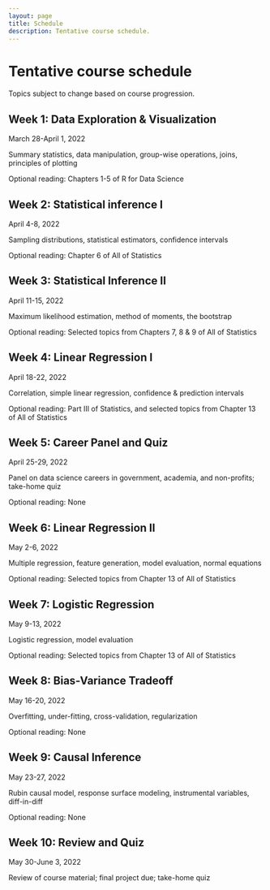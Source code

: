 ```yaml
---
layout: page
title: Schedule
description: Tentative course schedule.
---
```


# Tentative course schedule

Topics subject to change based on course progression.

## Week 1: Data Exploration & Visualization

March 28-April 1, 2022

Summary statistics, data manipulation, group-wise operations, joins, principles of plotting

Optional reading: Chapters 1-5 of R for Data Science 

## Week 2: Statistical inference I

April 4-8, 2022

Sampling distributions, statistical estimators, confidence intervals

Optional reading: Chapter 6 of All of Statistics

## Week 3: Statistical Inference II

April 11-15, 2022

Maximum likelihood estimation, method of moments, the bootstrap

Optional reading: Selected topics from Chapters 7, 8 & 9 of All of Statistics

## Week 4: Linear Regression I

April 18-22, 2022

Correlation, simple linear regression, confidence & prediction intervals

Optional reading: Part III of Statistics, and selected topics from Chapter 13 of All of Statistics

## Week 5: Career Panel and Quiz

April 25-29, 2022

Panel on data science careers in government, academia, and non-profits; take-home quiz

Optional reading: None

## Week 6: Linear Regression II

May 2-6, 2022

Multiple regression, feature generation, model evaluation, normal equations

Optional reading: Selected topics from Chapter 13 of All of Statistics

## Week 7: Logistic Regression

May 9-13, 2022

Logistic regression, model evaluation

Optional reading: Selected topics from Chapter 13 of All of Statistics

## Week 8: Bias-Variance Tradeoff

May 16-20, 2022

Overfitting, under-fitting, cross-validation, regularization

Optional reading: None

## Week 9: Causal Inference

May 23-27, 2022

Rubin causal model, response surface modeling, instrumental variables, diff-in-diff

Optional reading: None

## Week 10: Review and Quiz

May 30-June 3, 2022

Review of course material; final project due; take-home quiz

